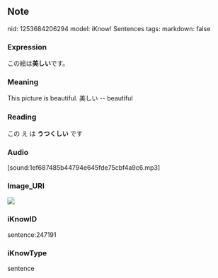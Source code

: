 ## Note
nid: 1253684206294
model: iKnow! Sentences
tags: 
markdown: false

### Expression
この絵は<b>美しい</b>です。

### Meaning
This picture is beautiful.
美しい -- beautiful

### Reading
この え は <b>うつくしい</b> です

### Audio
[sound:1ef687485b44794e645fde75cbf4a9c6.mp3]

### Image_URI
<img src="d3e5ef08537dda933d16b0ac101e65bf.jpg">

### iKnowID
sentence:247191

### iKnowType
sentence
